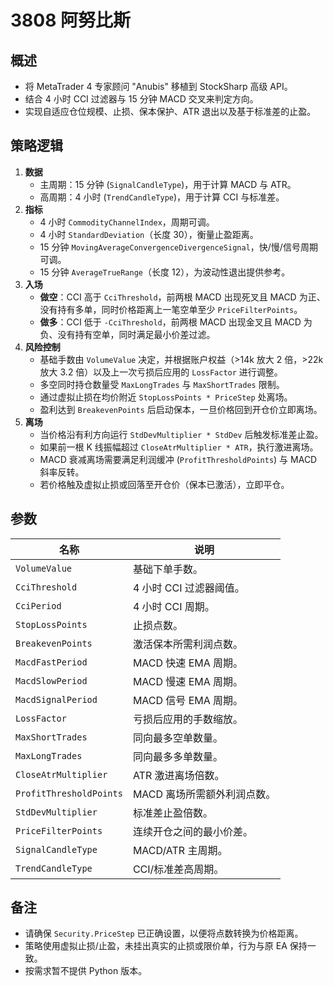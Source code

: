 # 3808 阿努比斯

## 概述
- 将 MetaTrader 4 专家顾问 "Anubis" 移植到 StockSharp 高级 API。
- 结合 4 小时 CCI 过滤器与 15 分钟 MACD 交叉来判定方向。
- 实现自适应仓位规模、止损、保本保护、ATR 退出以及基于标准差的止盈。

## 策略逻辑
1. **数据**
   - 主周期：15 分钟 (`SignalCandleType`)，用于计算 MACD 与 ATR。
   - 高周期：4 小时 (`TrendCandleType`)，用于计算 CCI 与标准差。
2. **指标**
   - 4 小时 `CommodityChannelIndex`，周期可调。
   - 4 小时 `StandardDeviation`（长度 30），衡量止盈距离。
   - 15 分钟 `MovingAverageConvergenceDivergenceSignal`，快/慢/信号周期可调。
   - 15 分钟 `AverageTrueRange`（长度 12），为波动性退出提供参考。
3. **入场**
   - **做空**：CCI 高于 `CciThreshold`，前两根 MACD 出现死叉且 MACD 为正、没有持有多单，同时价格距离上一笔空单至少 `PriceFilterPoints`。
   - **做多**：CCI 低于 `-CciThreshold`，前两根 MACD 出现金叉且 MACD 为负、没有持有空单，同时满足最小价差过滤。
4. **风险控制**
   - 基础手数由 `VolumeValue` 决定，并根据账户权益（>14k 放大 2 倍，>22k 放大 3.2 倍）以及上一次亏损后应用的 `LossFactor` 进行调整。
   - 多空同时持仓数量受 `MaxLongTrades` 与 `MaxShortTrades` 限制。
   - 通过虚拟止损在均价附近 `StopLossPoints * PriceStep` 处离场。
   - 盈利达到 `BreakevenPoints` 后启动保本，一旦价格回到开仓价立即离场。
5. **离场**
   - 当价格沿有利方向运行 `StdDevMultiplier * StdDev` 后触发标准差止盈。
   - 如果前一根 K 线振幅超过 `CloseAtrMultiplier * ATR`，执行激进离场。
   - MACD 衰减离场需要满足利润缓冲 (`ProfitThresholdPoints`) 与 MACD 斜率反转。
   - 若价格触及虚拟止损或回落至开仓价（保本已激活），立即平仓。

## 参数
| 名称 | 说明 |
| ---- | ---- |
| `VolumeValue` | 基础下单手数。 |
| `CciThreshold` | 4 小时 CCI 过滤器阈值。 |
| `CciPeriod` | 4 小时 CCI 周期。 |
| `StopLossPoints` | 止损点数。 |
| `BreakevenPoints` | 激活保本所需利润点数。 |
| `MacdFastPeriod` | MACD 快速 EMA 周期。 |
| `MacdSlowPeriod` | MACD 慢速 EMA 周期。 |
| `MacdSignalPeriod` | MACD 信号 EMA 周期。 |
| `LossFactor` | 亏损后应用的手数缩放。 |
| `MaxShortTrades` | 同向最多空单数量。 |
| `MaxLongTrades` | 同向最多多单数量。 |
| `CloseAtrMultiplier` | ATR 激进离场倍数。 |
| `ProfitThresholdPoints` | MACD 离场所需额外利润点数。 |
| `StdDevMultiplier` | 标准差止盈倍数。 |
| `PriceFilterPoints` | 连续开仓之间的最小价差。 |
| `SignalCandleType` | MACD/ATR 主周期。 |
| `TrendCandleType` | CCI/标准差高周期。 |

## 备注
- 请确保 `Security.PriceStep` 已正确设置，以便将点数转换为价格距离。
- 策略使用虚拟止损/止盈，未挂出真实的止损或限价单，行为与原 EA 保持一致。
- 按需求暂不提供 Python 版本。
